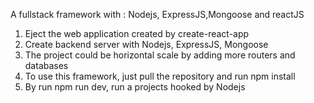 A fullstack framework with : Nodejs, ExpressJS,Mongoose and reactJS

1. Eject the web application created by create-react-app 
2. Create backend server with Nodejs, ExpressJS, Mongoose
3. The project could be horizontal scale by adding more routers and databases
4. To use this framework, just pull the repository and run npm install
5. By run npm run dev, run a projects hooked by Nodejs

